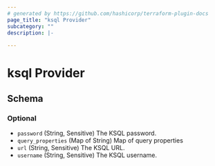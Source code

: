 ```yaml
---
# generated by https://github.com/hashicorp/terraform-plugin-docs
page_title: "ksql Provider"
subcategory: ""
description: |-
  
---
```


# ksql Provider





<!-- schema generated by tfplugindocs -->
## Schema

### Optional

- `password` (String, Sensitive) The KSQL password.
- `query_properties` (Map of String) Map of query properties
- `url` (String, Sensitive) The KSQL URL.
- `username` (String, Sensitive) The KSQL username.
